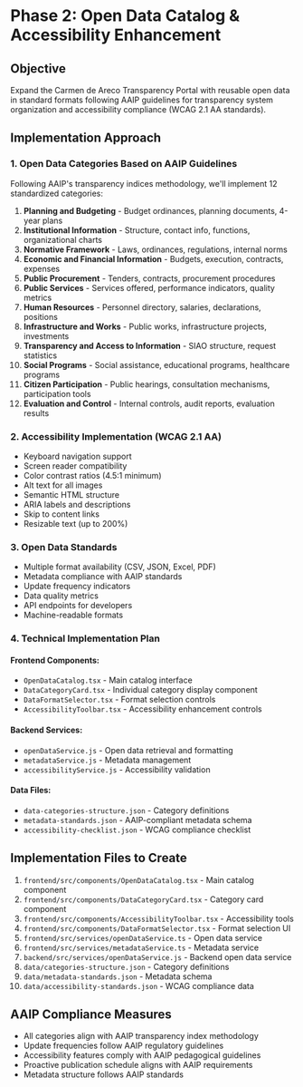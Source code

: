 # Phase 2: Open Data Catalog & Accessibility Enhancement

## Objective
Expand the Carmen de Areco Transparency Portal with reusable open data in standard formats following AAIP guidelines for transparency system organization and accessibility compliance (WCAG 2.1 AA standards).

## Implementation Approach

### 1. Open Data Categories Based on AAIP Guidelines
Following AAIP's transparency indices methodology, we'll implement 12 standardized categories:

1. **Planning and Budgeting** - Budget ordinances, planning documents, 4-year plans
2. **Institutional Information** - Structure, contact info, functions, organizational charts
3. **Normative Framework** - Laws, ordinances, regulations, internal norms
4. **Economic and Financial Information** - Budgets, execution, contracts, expenses
5. **Public Procurement** - Tenders, contracts, procurement procedures
6. **Public Services** - Services offered, performance indicators, quality metrics
7. **Human Resources** - Personnel directory, salaries, declarations, positions
8. **Infrastructure and Works** - Public works, infrastructure projects, investments
9. **Transparency and Access to Information** - SIAO structure, request statistics
10. **Social Programs** - Social assistance, educational programs, healthcare programs
11. **Citizen Participation** - Public hearings, consultation mechanisms, participation tools
12. **Evaluation and Control** - Internal controls, audit reports, evaluation results

### 2. Accessibility Implementation (WCAG 2.1 AA)
- Keyboard navigation support
- Screen reader compatibility
- Color contrast ratios (4.5:1 minimum)
- Alt text for all images
- Semantic HTML structure
- ARIA labels and descriptions
- Skip to content links
- Resizable text (up to 200%)

### 3. Open Data Standards
- Multiple format availability (CSV, JSON, Excel, PDF)
- Metadata compliance with AAIP standards
- Update frequency indicators
- Data quality metrics
- API endpoints for developers
- Machine-readable formats

### 4. Technical Implementation Plan

#### Frontend Components:
- `OpenDataCatalog.tsx` - Main catalog interface
- `DataCategoryCard.tsx` - Individual category display component
- `DataFormatSelector.tsx` - Format selection controls
- `AccessibilityToolbar.tsx` - Accessibility enhancement controls

#### Backend Services:
- `openDataService.js` - Open data retrieval and formatting
- `metadataService.js` - Metadata management
- `accessibilityService.js` - Accessibility validation

#### Data Files:
- `data-categories-structure.json` - Category definitions
- `metadata-standards.json` - AAIP-compliant metadata schema
- `accessibility-checklist.json` - WCAG compliance checklist

## Implementation Files to Create

1. `frontend/src/components/OpenDataCatalog.tsx` - Main catalog component
2. `frontend/src/components/DataCategoryCard.tsx` - Category card component
3. `frontend/src/components/AccessibilityToolbar.tsx` - Accessibility tools
4. `frontend/src/components/DataFormatSelector.tsx` - Format selection UI
5. `frontend/src/services/openDataService.ts` - Open data service
6. `frontend/src/services/metadataService.ts` - Metadata service
7. `backend/src/services/openDataService.js` - Backend open data service
8. `data/categories-structure.json` - Category definitions
9. `data/metadata-standards.json` - Metadata schema
10. `data/accessibility-standards.json` - WCAG compliance data

## AAIP Compliance Measures
- All categories align with AAIP transparency index methodology
- Update frequencies follow AAIP regulatory guidelines
- Accessibility features comply with AAIP pedagogical guidelines
- Proactive publication schedule aligns with AAIP requirements
- Metadata structure follows AAIP standards